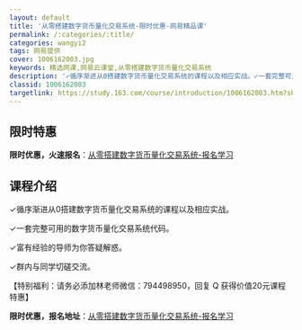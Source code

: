 ```yaml
---
layout: default
title: '从零搭建数字货币量化交易系统-限时优惠-网易精品课'
permalink: /:categories/:title/
categories: wangyi2
tags: 网易提供
cover: 1006162003.jpg
keywords: 精选网课,网易云课堂,从零搭建数字货币量化交易系统
description: '✓循序渐进从0搭建数字货币量化交易系统的课程以及相应实战。✓一套完整可用的数字货币量化交易系统代码。✓富有经验的导师为你'
classid: 1006162003
targetlink: https://study.163.com/course/introduction/1006162003.htm?share=1&shareId=1025206652&utm_campaign=share&utm_medium=iphoneShare&utm_source=&utm_u=1025206652
---
```


## 限时特惠

**限时优惠，火速报名**：[从零搭建数字货币量化交易系统-报名学习](https://study.163.com/course/introduction/1006162003.htm?share=1&shareId=1025206652&utm_campaign=share&utm_medium=iphoneShare&utm_source=&utm_u=1025206652)

## 课程介绍

✓循序渐进从0搭建数字货币量化交易系统的课程以及相应实战。

✓一套完整可用的数字货币量化交易系统代码。

✓富有经验的导师为你答疑解惑。

✓群内与同学切磋交流。



【特别福利：请务必添加林老师微信：794498950，回复 Q 获得价值20元课程特惠】

**限时优惠，报名地址**：[从零搭建数字货币量化交易系统-报名学习](https://study.163.com/course/introduction/1006162003.htm?share=1&shareId=1025206652&utm_campaign=share&utm_medium=iphoneShare&utm_source=&utm_u=1025206652)

